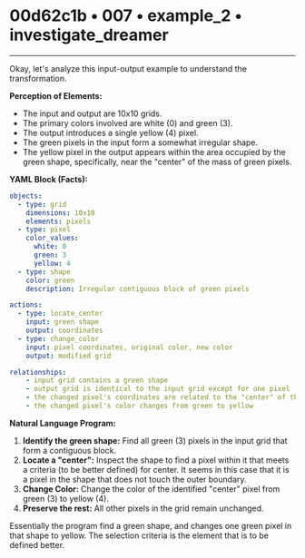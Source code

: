 # 00d62c1b • 007 • example_2 • investigate_dreamer

---
Okay, let's analyze this input-output example to understand the transformation.

**Perception of Elements:**

*   The input and output are 10x10 grids.
*   The primary colors involved are white (0) and green (3).
*   The output introduces a single yellow (4) pixel.
*   The green pixels in the input form a somewhat irregular shape.
*   The yellow pixel in the output appears within the area occupied by the green shape, specifically, near the "center" of the mass of green pixels.

**YAML Block (Facts):**



```yaml
objects:
  - type: grid
    dimensions: 10x10
    elements: pixels
  - type: pixel
    color_values:
      white: 0
      green: 3
      yellow: 4
  - type: shape
    color: green
    description: Irregular contiguous block of green pixels

actions:
  - type: locate_center
    input: green shape
    output: coordinates
  - type: change_color
    input: pixel coordinates, original color, new color
    output: modified grid

relationships:
    - input grid contains a green shape
    - output grid is identical to the input grid except for one pixel
    - the changed pixel's coordinates are related to the "center" of the green shape
    - the changed pixel's color changes from green to yellow
```



**Natural Language Program:**

1.  **Identify the green shape:** Find all green (3) pixels in the input grid that form a contiguous block.
2.  **Locate a "center":** Inspect the shape to find a pixel within it that meets a criteria (to be better defined) for center. It seems in this case that it is a pixel in the shape that does not touch the outer boundary.
3.  **Change Color:** Change the color of the identified "center" pixel from green (3) to yellow (4).
4.  **Preserve the rest:** All other pixels in the grid remain unchanged.

Essentially the program find a green shape, and changes one green pixel in that shape to yellow. The selection criteria is the element that is to be defined better.

